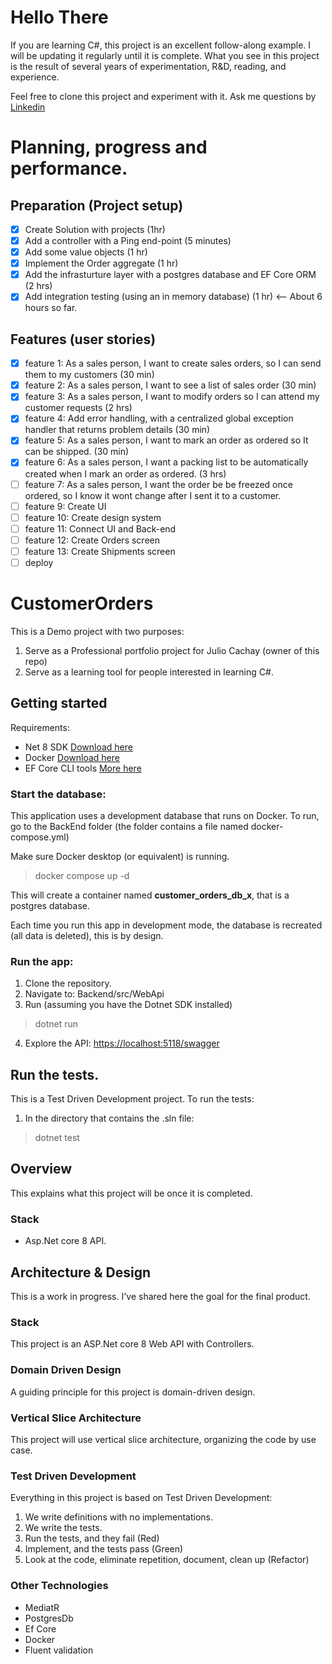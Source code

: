 # Hello There
If you are learning C#, this project is an excellent follow-along example. I will be updating it regularly until it is complete.
What you see in this project is the result of several years of experimentation, R&D, reading, and experience.

Feel free to clone this project and experiment with it. Ask me questions by [Linkedin](https://www.linkedin.com/in/julio-cachay-2a159226b/)

# Planning, progress and performance.

## Preparation (Project setup)
- [x] Create Solution with projects (1hr)
- [x] Add a controller with a Ping end-point (5 minutes)
- [x] Add some value objects (1 hr)
- [x] Implement the Order aggregate (1 hr)
- [x] Add the infrasturture layer with a postgres database and EF Core ORM (2 hrs)
- [x] Add integration testing (using an in memory database) (1 hr) <-- About 6 hours so far.

## Features (user stories)
- [x] feature 1: As a sales person, I want to create sales orders, so I can send them to my customers (30 min)
- [x] feature 2: As a sales person, I want to see a list of sales order (30 min)
- [x] feature 3: As a sales person, I want to modify orders so I can attend my customer requests (2 hrs)
- [x] feature 4: Add error handling, with a centralized global exception handler that returns problem details (30 min)
- [x] feature 5: As a sales person, I want to mark an order as ordered so It can be shipped. (30 min)
- [x] feature 6: As a sales person, I want a packing list to be automatically created when I mark an order as ordered. (3 hrs)
- [ ] feature 7: As a sales person, I want the order be be freezed once ordered, so I know it wont change after I sent it to a customer.
- [ ] feature 9: Create UI
- [ ] feature 10: Create design system
- [ ] feature 11: Connect UI and Back-end
- [ ] feature 12: Create Orders screen
- [ ] feature 13: Create Shipments screen
- [ ] deploy   
  
# CustomerOrders

This is a Demo project with two purposes:
1. Serve as a Professional portfolio project for Julio Cachay (owner of this repo)
2. Serve as a learning tool for people interested in learning C#.

## Getting started

Requirements:
- Net 8 SDK [Download here](https://dotnet.microsoft.com/en-us/download/dotnet/8.0)
- Docker [Download here](https://www.docker.com/products/docker-desktop/)
- EF Core CLI tools [More here](https://learn.microsoft.com/en-us/ef/core/cli/dotnet)


### Start the database:
This application uses a development database that runs on Docker. To run, go to the
BackEnd folder (the folder contains a file named docker-compose.yml)

Make sure Docker desktop (or equivalent) is running.

> docker compose up -d

This will create a container named **customer_orders_db_x**, that is
a postgres database.

Each time you run this app in development mode, the database is recreated (all data is deleted),
this is by design.

### Run the app:
1. Clone the repository.
2. Navigate to: Backend/src/WebApi
3. Run (assuming you have the Dotnet SDK installed)

> dotnet run

4. Explore the API: [https://localhost:5118/swagger](https://localhost:5118/swagger)

## Run the tests.
This is a Test Driven Development project. To run the tests:
1. In the directory that contains the .sln file:

> dotnet test

## Overview
This explains what this project will be once it is completed.

### Stack

- Asp.Net core 8 API.

## Architecture & Design
This is a work in progress. I've shared here the goal for the final product.

### Stack
This project is an ASP.Net core 8 Web API with Controllers.

### Domain Driven Design
A guiding principle for this project is domain-driven design.

### Vertical Slice Architecture
This project will use vertical slice architecture, organizing the code by use case.

### Test Driven Development
Everything in this project is based on Test Driven Development:
1. We write definitions with no implementations.
2. We write the tests.
3. Run the tests, and they fail (Red)
4. Implement, and the tests pass (Green)
5. Look at the code, eliminate repetition, document, clean up (Refactor)

### Other Technologies
- MediatR
- PostgresDb
- Ef Core
- Docker
- Fluent validation
